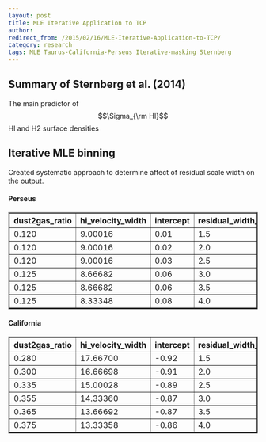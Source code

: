 ```yaml
---
layout: post
title: MLE Iterative Application to TCP
author:
redirect_from: /2015/02/16/MLE-Iterative-Application-to-TCP/ 
category: research
tags: MLE Taurus-California-Perseus Iterative-masking Sternberg
---
```


## Summary of Sternberg et al. (2014)

The main predictor of $$\Sigma_{\rm HI}$$ HI and H2 surface densities 

## Iterative MLE binning 

Created systematic approach to determine affect of residual scale width on the
output. 

#### Perseus

<table border="2" class="dataframe">
  <thead>
    <tr style="text-align: right;">
      <th>dust2gas_ratio</th>
      <th>hi_velocity_width</th>
      <th>intercept</th>
      <th>residual_width_scale</th>
    </tr>
  </thead>
  <tbody>
    <tr>
      <td> 0.120</td>
      <td> 9.00016</td>
      <td> 0.01</td>
      <td> 1.5</td>
    </tr>
    <tr>
      <td> 0.120</td>
      <td> 9.00016</td>
      <td> 0.02</td>
      <td> 2.0</td>
    </tr>
    <tr>
      <td> 0.120</td>
      <td> 9.00016</td>
      <td> 0.03</td>
      <td> 2.5</td>
    </tr>
    <tr>
      <td> 0.125</td>
      <td> 8.66682</td>
      <td> 0.06</td>
      <td> 3.0</td>
    </tr>
    <tr>
      <td> 0.125</td>
      <td> 8.66682</td>
      <td> 0.06</td>
      <td> 3.5</td>
    </tr>
    <tr>
      <td> 0.125</td>
      <td> 8.33348</td>
      <td> 0.08</td>
      <td> 4.0</td>
    </tr>
  </tbody>
</table>


#### California

<table border="2" class="dataframe">
  <thead>
    <tr style="text-align: right;">
      <th>dust2gas_ratio</th>
      <th>hi_velocity_width</th>
      <th>intercept</th>
      <th>residual_width_scale</th>
    </tr>
  </thead>
  <tbody>
    <tr>
      <td> 0.280</td>
      <td> 17.66700</td>
      <td>-0.92</td>
      <td> 1.5</td>
    </tr>
    <tr>
      <td> 0.300</td>
      <td> 16.66698</td>
      <td>-0.91</td>
      <td> 2.0</td>
    </tr>
    <tr>
      <td> 0.335</td>
      <td> 15.00028</td>
      <td>-0.89</td>
      <td> 2.5</td>
    </tr>
    <tr>
      <td> 0.355</td>
      <td> 14.33360</td>
      <td>-0.87</td>
      <td> 3.0</td>
    </tr>
    <tr>
      <td> 0.365</td>
      <td> 13.66692</td>
      <td>-0.87</td>
      <td> 3.5</td>
    </tr>
    <tr>
      <td> 0.375</td>
      <td> 13.33358</td>
      <td>-0.86</td>
      <td> 4.0</td>
    </tr>
  </tbody>
</table>




